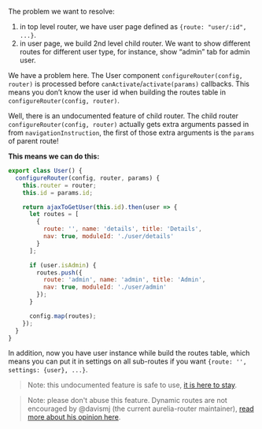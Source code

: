 The problem we want to resolve:

1. in top level router, we have user page defined as `{route: "user/:id", ...}`.
2. in user page, we build 2nd level child router. We want to show different routes for different user type, for instance, show “admin” tab for admin user.

We have a problem here. The User component `configureRouter(config, router)` is processed before `canActivate`/`activate(params)` callbacks. This means you don’t know the user id when building the routes table in `configureRouter(config, router)`.

Well, there is an undocumented feature of child router. The child router `configureRouter(config, router)` actually gets extra arguments passed in from `navigationInstruction`, the first of those extra arguments is the `params` of parent route!

**This means we can do this:**

```javascript
export class User() {
  configureRouter(config, router, params) {
    this.router = router;
    this.id = params.id;

    return ajaxToGetUser(this.id).then(user => {
      let routes = [
        {
          route: '', name: 'details', title: 'Details',
          nav: true, moduleId: './user/details'
        }
      ];

      if (user.isAdmin) {
        routes.push({
          route: 'admin', name: 'admin', title: 'Admin',
          nav: true, moduleId: './user/admin'
        });
      }

      config.map(routes);
    });
  }
}
```

In addition, now you have user instance while build the routes table, which means you can put it in settings on all sub-routes if you want `{route: '', settings: {user}, ...}`.

> Note: this undocumented feature is safe to use, [it is here to stay](https://github.com/aurelia/router/issues/547).

> Note: please don't abuse this feature. Dynamic routes are not encouraged by @davismj (the current aurelia-router maintainer), [read more about his opinion here](https://discourse.aurelia.io/t/the-easy-way-to-customize-child-router-based-on-parent-router-param/768/11).
